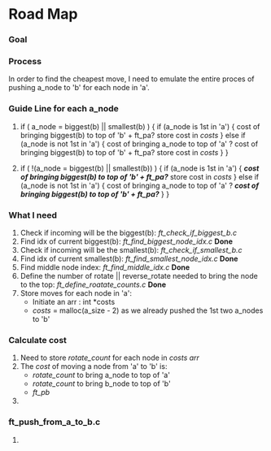 # Road Map

### Goal


### Process
In order to find the cheapest move, I need to emulate the entire proces of pushing a_node to 'b' for each node in 'a'.

### Guide Line for each a_node
1. if ( a_node = biggest(b) || smallest(b) )
{
	 if (a_node is 1st in 'a')
	  {
		cost of bringing biggest(b) to top of 'b' + ft_pa?
		store cost in *costs*
	  }
	 else if (a_node is not 1st in 'a')
	  {
		cost of bringing a_node to top of 'a' ?
		cost of bringing biggest(b) to top of 'b' + ft_pa?
		store cost in *costs*
	  }
}

2. if ( !(a_node = biggest(b) || smallest(b)) )
{
	 if (a_node is 1st in 'a')
	  {
		***cost of bringing biggest(b) to top of 'b' + ft_pa?***
		store cost in *costs*
	  }
	 else if (a_node is not 1st in 'a')
	  {
		cost of bringing a_node to top of 'a' ?
		***cost of bringing biggest(b) to top of 'b' + ft_pa?***
	  }
}

### What I need
1. Check if incoming will be the biggest(b): *ft_check_if_biggest_b.c*
2. Find idx of current biggest(b): *ft_find_biggest_node_idx.c* **Done**
3. Check if incoming will be the smallest(b): *ft_check_if_smallest_b.c*
4. Find idx of current smallest(b): *ft_find_smallest_node_idx.c* **Done**
5. Find middle node index: *ft_find_middle_idx.c* **Done**
6. Define the number of rotate || reverse_rotate needed to bring
   the node to the top: *ft_define_roatate_counts.c* **Done**
5. Store moves for each node in 'a':
   + Initiate an arr : int *costs
   + *costs* = malloc(a_size - 2) as we already pushed the 1st two a_nodes to 'b'

### Calculate cost
1. Need to store *rotate_count* for each node in *costs arr*
2. The *cost* of moving a node from 'a' to 'b' is:
   + *rotate_count* to bring a_node to top of 'a'
   + *rotate_count* to bring b_node to top of 'b'
   + *ft_pb* 
3. 

### ft_push_from_a_to_b.c
1. 
